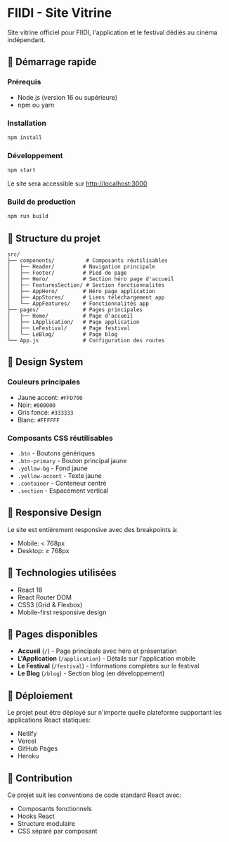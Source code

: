 # FIIDI - Site Vitrine

Site vitrine officiel pour FIIDI, l'application et le festival dédiés au cinéma indépendant.

## 🚀 Démarrage rapide

### Prérequis
- Node.js (version 16 ou supérieure)
- npm ou yarn

### Installation
```bash
npm install
```

### Développement
```bash
npm start
```
Le site sera accessible sur [http://localhost:3000](http://localhost:3000)

### Build de production
```bash
npm run build
```

## 📁 Structure du projet

```
src/
├── components/          # Composants réutilisables
│   ├── Header/         # Navigation principale
│   ├── Footer/         # Pied de page
│   ├── Hero/           # Section héro page d'accueil
│   ├── FeaturesSection/ # Section fonctionnalités
│   ├── AppHero/        # Héro page application
│   ├── AppStores/      # Liens téléchargement app
│   └── AppFeatures/    # Fonctionnalités app
├── pages/              # Pages principales
│   ├── Home/           # Page d'accueil
│   ├── LApplication/   # Page application
│   ├── LeFestival/     # Page festival
│   └── LeBlog/         # Page blog
└── App.js              # Configuration des routes
```

## 🎨 Design System

### Couleurs principales
- Jaune accent: `#FFD700`
- Noir: `#000000`
- Gris foncé: `#333333`
- Blanc: `#FFFFFF`

### Composants CSS réutilisables
- `.btn` - Boutons génériques
- `.btn-primary` - Bouton principal jaune
- `.yellow-bg` - Fond jaune
- `.yellow-accent` - Texte jaune
- `.container` - Conteneur centré
- `.section` - Espacement vertical

## 📱 Responsive Design

Le site est entièrement responsive avec des breakpoints à:
- Mobile: < 768px
- Desktop: ≥ 768px

## 🔧 Technologies utilisées

- React 18
- React Router DOM
- CSS3 (Grid & Flexbox)
- Mobile-first responsive design

## 📄 Pages disponibles

- **Accueil** (`/`) - Page principale avec héro et présentation
- **L'Application** (`/application`) - Détails sur l'application mobile
- **Le Festival** (`/festival`) - Informations complètes sur le festival
- **Le Blog** (`/blog`) - Section blog (en développement)

## 🚀 Déploiement

Le projet peut être déployé sur n'importe quelle plateforme supportant les applications React statiques:
- Netlify
- Vercel
- GitHub Pages
- Heroku

## 👥 Contribution

Ce projet suit les conventions de code standard React avec:
- Composants fonctionnels
- Hooks React
- Structure modulaire
- CSS séparé par composant
